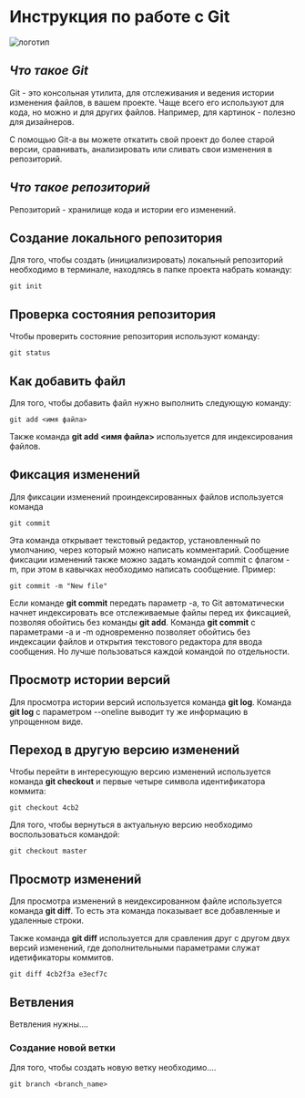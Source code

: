 # **Инструкция по работе с Git**

![логотип](images/git.jpg)

## *Что такое Git*

Git - это консольная утилита, для отслеживания и ведения истории изменения файлов, в вашем проекте. Чаще всего его используют для кода, но можно и для других файлов. Например, для картинок - полезно для дизайнеров.

С помощью Git-a вы можете откатить свой проект до более старой версии, сравнивать, анализировать или сливать свои изменения в репозиторий.

## *Что такое репозиторий*
Репозиторий - хранилище кода и истории его изменений.

## Создание локального репозитория
Для того, чтобы создать (инициализировать) локальный репозиторий необходимо в терминале, находлясь в папке проекта набрать команду:

    git init

## Проверка состояния репозитория

Чтобы проверить состояние репозитория используют команду:

    git status

## Как добавить файл
Для того, чтобы добавить файл нужно выполнить следующую команду:

    git add <имя файла>

Также команда  **git add <имя файла>** используется для индексирования файлов.

## Фиксация изменений

Для фиксации изменений проиндексированных файлов используется команда

    git commit

Эта команда открывает текстовый редактор, установленный по умолчанию, через который можно написать комментарий.
Сообщение фиксации изменений также можно задать командой commit с флагом -m, при этом в кавычках необходимо написать сообщение. Пример:

    git commit -m "New file"

Если команде **git commit** передать параметр -a, то Git автоматически начнет индексировать все отслеживаемые файлы перед их фиксацией, позволяя обойтись без команды **git add**.
Команда **git commit** с параметрами -a и -m одновременно позволяет обойтись без индексации файлов и открытия текстового редактора для ввода сообщения.
Но лучше пользоваться каждой командой по отдельности.

## Просмотр истории версий

Для просмотра истории версий используется команда **git log**. Команда **git log** с параметром --oneline выводит ту же информацию в упрощенном виде.

## Переход в другую версию изменений

Чтобы перейти в интересующую версию изменений используется команда **git checkout** и первые четыре символа идентификатора коммита:

    git checkout 4cb2

Для того, чтобы вернуться в актуальную версию необходимо воспользоваться командой:

    git checkout master

## Просмотр изменений

Для просмотра изменений в неидексированном файле используется команда **git diff**. То есть эта команда показывает все добавленные и удаленные строки.

Также команда **git diff** используется для сравления друг с другом двух версий изменений, где дополнительными параметрами служат идетификаторы коммитов.

    git diff 4cb2f3a e3ecf7c   

## Ветвления
Ветвления нужны....
### Создание новой ветки
Для того, чтобы создать новую ветку необходимо....

    git branch <branch_name>